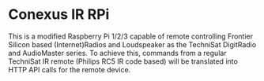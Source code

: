 # Conexus IR RPi
This is a modified Raspberry Pi 1/2/3 capable of remote controlling Frontier Silicon based (Internet)Radios and Loudspeaker as the TechniSat DigitRadio and AudioMaster series.
To achieve this, commands from a regular TechniSat IR remote (Philips RC5 IR code based) will be translated into HTTP API calls for the remote device.

